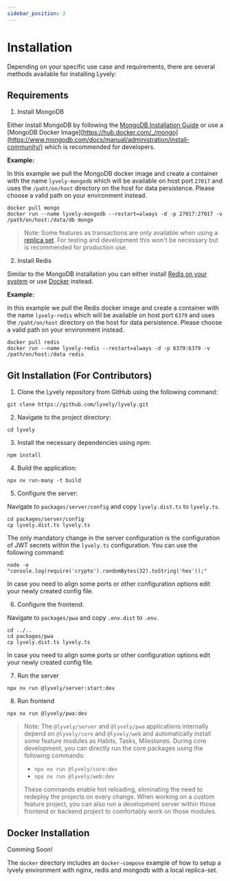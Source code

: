 ```yaml
---
sidebar_position: 2
---
```


# Installation

Depending on your specific use case and requirements, there are several methods available for installing Lyvely:

## Requirements

1. Install MongoDB

Either install MongoDB by following the [MongoDB Installation Guide](https://www.mongodb.com/docs/manual/administration/install-community/)
or use a [MongoDB Docker Image][https://hub.docker.com/_/mongo](https://www.mongodb.com/docs/manual/administration/install-community/) which
is recommended for developers.

**Example:**

In this example we pull the MongoDB docker image and create a container with the name `lyvely-mongodb` which will be
available on host port `27017` and uses the `/paht/on/host` directory on the host for data persistence. Please
choose a valid path on your environment instead.

```shell
docker pull mongo
docker run --name lyvely-mongodb --restart=always -d -p 27017:27017 -v /path/on/host:/data/db mongo
```

> Note: Some features as transactions are only available when using a [replica set](https://www.mongodb.com/docs/manual/replication/). 
> For testing and development this won't be necessary but is recommended for production use.

2. Install Redis

Similar to the MongoDB installation you can either install [Redis on your system](https://redis.io/docs/install/install-redis/)
or use [Docker](https://hub.docker.com/_/redis) instead.

**Example:**

In this example we pull the Redis docker image and create a container with the name `lyvely-redis` which will be
available on host port `6379` and uses the `/paht/on/host` directory on the host for data persistence. Please
choose a valid path on your environment instead.

```shell
docker pull redis
docker run --name lyvely-redis --restart=always -d -p 6379:6379 -v /path/on/host:/data redis
```

## Git Installation (For Contributors)

1. Clone the Lyvely repository from GitHub using the following command:

```shell
git clone https://github.com/lyvely/lyvely.git
```

2. Navigate to the project directory:

```shell
cd lyvely
```

3. Install the necessary dependencies using npm:

```shell
npm install
```

4. Build the application:

```shell
npx nx run-many -t build
```

5. Configure the server:

Navigate to `packages/server/config` and copy `lyvely.dist.ts` to `lyvely.ts`.

```shell
cd packages/server/config
cp lyvely.dist.ts lyvely.ts
```

The only mandatory change in the server configuration is the configuration of JWT secrets within the `lyvely.ts`
configuration. You can use the following command:

```shell
node -e "console.log(require('crypto').randomBytes(32).toString('hex'));"
```

In case you need to align some ports or other configuration options edit your newly created config file.

6. Configure the frontend:

Navigate to `packages/pwa` and copy `.env.dist` to `.env`.

```shell
cd ../..
cd packages/pwa
cp lyvely.dist.ts lyvely.ts
```

In case you need to align some ports or other configuration options edit your newly created config file.

7. Run the server

```shell
npx nx run @lyvely/server:start:dev
```

8. Run frontend

```shell
npx nx run @lyvely/pwa:dev
```

> Note: The `@lyvely/server` and `@lyvely/pwa` applications internally depend on `@lyvely/core` and `@lyvely/web` and automatically
> install some feature modules as Habits, Tasks, Milestones.
> During core development, you can directly run the core packages using the following commands:
> 
> - `npx nx run @lyvely/core:dev`
> - `npx nx run @lyvely/web:dev`
> 
> These commands enable hot reloading, eliminating the need to redeploy the projects on every change. 
> When working on a custom feature project, you can also run a development server within those frontend or backend project
> to comfortably work on those modules.

## Docker Installation

Comming Soon!

The `docker` directory includes an `docker-compose` example of how to setup a lyvely environment with nginx, redis and mongodb
with a local replica-set.